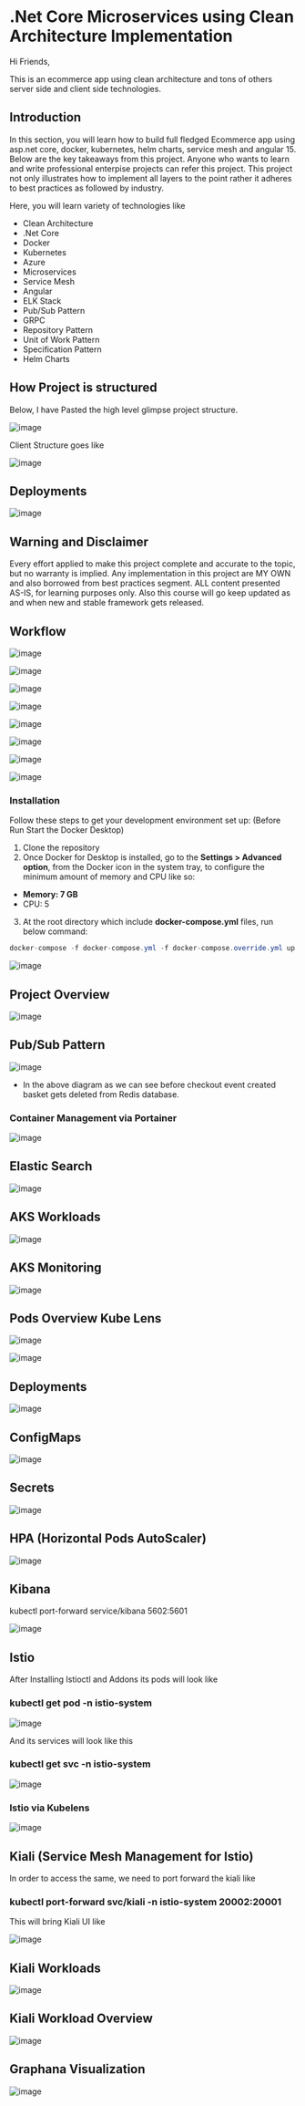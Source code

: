 # .Net Core Microservices using Clean Architecture Implementation


Hi Friends,

This is an ecommerce app using clean architecture and tons of others server side and client side technologies.

## Introduction
In this section, you will learn how to build full fledged Ecommerce app using asp.net core, docker, kubernetes, helm charts, service mesh and angular 15. Below are the key takeaways from this project. Anyone who wants to learn and write professional enterpise projects can refer this project. This project not only illustrates how to implement all layers to the point rather it adheres to best practices as followed by industry.
 
Here, you will learn variety of technologies like

-	Clean Architecture
-	.Net Core
-	Docker
-	Kubernetes
-	Azure
-	Microservices
-	Service Mesh 
-	Angular
-	ELK Stack
-	Pub/Sub Pattern
-	GRPC
-	Repository Pattern
-	Unit of Work Pattern
-	Specification Pattern
-	Helm Charts

## How Project is structured 

Below, I have Pasted the high level glimpse project structure.

![image](https://user-images.githubusercontent.com/3886381/223644278-a73caeef-81c5-4278-b76e-c17fc2e83f88.png)

Client Structure goes like

![image](https://user-images.githubusercontent.com/3886381/214280752-a580106c-0dcc-4a3b-8aa2-ef12deab8a53.png)

## Deployments

![image](https://user-images.githubusercontent.com/3886381/214281990-d16b4dea-635c-4a7e-9929-191767ce297d.png)

## Warning and Disclaimer

Every effort applied to make this project complete and accurate to the topic, but no warranty is implied. Any implementation in this project are MY OWN and also borrowed from best practices segment. ALL content presented AS-IS, for learning purposes only. Also this course will go  keep updated as and when new and stable framework gets released.

## Workflow

![image](https://user-images.githubusercontent.com/3886381/223646965-ed342a32-e0ce-48cf-a6f7-f4603638a04a.png)

![image](https://user-images.githubusercontent.com/3886381/223647104-3a690b32-c3f9-4381-9d49-bc326135e84a.png)

![image](https://user-images.githubusercontent.com/3886381/223647659-ec7eea02-9f3f-4d5d-b0a7-cc0a8cb1ea56.png)

![image](https://user-images.githubusercontent.com/3886381/223648377-bcfde993-92fd-4ca8-90ea-414e65a17738.png)

![image](https://user-images.githubusercontent.com/3886381/214284123-f364f89b-7590-473b-bbb5-f040785f91f0.png)

![image](https://user-images.githubusercontent.com/3886381/223646462-8ab8ae31-21d2-4c95-9b59-49d88ce94a86.png)

![image](https://user-images.githubusercontent.com/3886381/223646965-ed342a32-e0ce-48cf-a6f7-f4603638a04a.png)

![image](https://user-images.githubusercontent.com/3886381/223648742-3a9c620a-1205-48b8-b67f-0bd00565ea57.png)


### Installation
Follow these steps to get your development environment set up: (Before Run Start the Docker Desktop)
1. Clone the repository
2. Once Docker for Desktop is installed, go to the **Settings > Advanced option**, from the Docker icon in the system tray, to configure the minimum amount of memory and CPU like so:
* **Memory: 7 GB**
* CPU: 5
3. At the root directory which include **docker-compose.yml** files, run below command:
```csharp
docker-compose -f docker-compose.yml -f docker-compose.override.yml up -d
```

![image](https://user-images.githubusercontent.com/3886381/221078010-61bd0cc8-af27-473a-9e96-9199668cd9d7.png)

## Project Overview
![image](https://user-images.githubusercontent.com/3886381/221078142-269efa48-865c-42fe-8304-7c0d69603f52.png)

## Pub/Sub Pattern

![image](https://user-images.githubusercontent.com/3886381/221078310-f5fda60f-e194-4fea-98b2-7d9ac1318017.png)

* In the above diagram as we can see before checkout event created basket gets deleted from Redis database.

### Container Management via Portainer

![image](https://user-images.githubusercontent.com/3886381/223689199-c4f08b11-cee9-490d-afd5-dd58f437cc0b.png)


## Elastic Search
![image](https://user-images.githubusercontent.com/3886381/223689686-55b3200b-8391-409f-ad23-bf329d8284de.png)


## AKS Workloads

![image](https://user-images.githubusercontent.com/3886381/210868687-3ce72999-1187-4826-94f3-14db9d79bde5.png)

## AKS Monitoring
![image](https://user-images.githubusercontent.com/3886381/210528612-9b8a8211-abc8-4a86-806a-c94d3f0dfb96.png)

## Pods Overview Kube Lens
![image](https://user-images.githubusercontent.com/3886381/210942031-14a2b935-a7f2-48f1-b97d-affe199030fe.png)

![image](https://user-images.githubusercontent.com/3886381/210942401-39084590-7670-4067-956b-772c28f2f508.png)

## Deployments

![image](https://user-images.githubusercontent.com/3886381/210942812-fe244069-5aba-4b48-9c68-9b503b540854.png)

## ConfigMaps

![image](https://user-images.githubusercontent.com/3886381/210943017-97b65ee3-5b70-4d5f-972c-5b75ff92ba7b.png)

## Secrets

![image](https://user-images.githubusercontent.com/3886381/210944092-68c586ff-528e-48f6-81f5-df07fc2bf2d1.png)

## HPA (Horizontal Pods AutoScaler)

![image](https://user-images.githubusercontent.com/3886381/210944313-4f33e12d-dcf2-475c-9bc6-9abb4f56f4a7.png)

## Kibana

kubectl port-forward service/kibana 5602:5601

![image](https://user-images.githubusercontent.com/3886381/210946644-63d6ade6-71f0-458e-a823-632619ba6c11.png)

## Istio

After Installing Istioctl and Addons its pods will look like 
### kubectl get pod -n istio-system

![image](https://user-images.githubusercontent.com/3886381/211144670-d76a2c50-effe-4686-97f0-e28fe8a807fb.png)

And its services will look like this
### kubectl get svc -n istio-system

![image](https://user-images.githubusercontent.com/3886381/211144715-4f24b04f-77e7-4506-bcef-155b91d7fbc0.png)

### Istio via Kubelens

![image](https://user-images.githubusercontent.com/3886381/223685878-0dd5e6ad-2e20-476a-9429-976bb3c4d1e6.png)

## Kiali (Service Mesh Management for Istio)

In order to access the same, we need to port forward the kiali like 
### kubectl port-forward svc/kiali -n istio-system 20002:20001

This will bring Kiali UI like 

![image](https://user-images.githubusercontent.com/3886381/211145703-1c96806f-c9b6-41a4-8aaa-64ce47784590.png)

## Kiali Workloads

![image](https://user-images.githubusercontent.com/3886381/211145786-802b6080-227c-49b8-b7b1-6c9d271095c3.png)

## Kiali Workload Overview

![image](https://user-images.githubusercontent.com/3886381/211146477-5071ca5f-30a0-47a3-bebb-bc9a3db3881c.png)

## Graphana Visualization

![image](https://user-images.githubusercontent.com/3886381/211147911-88fd9853-cf3b-48d9-82e5-453ec0ab7fb2.png)